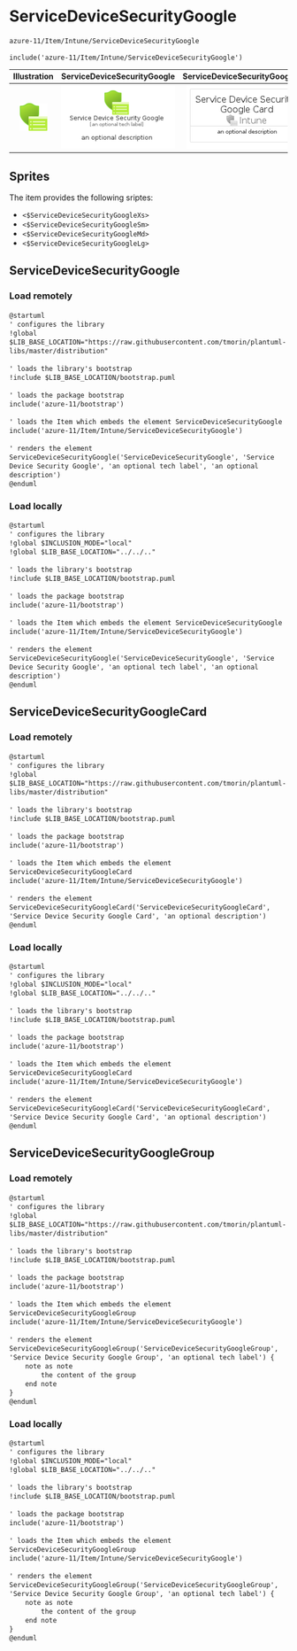 # ServiceDeviceSecurityGoogle


```text
azure-11/Item/Intune/ServiceDeviceSecurityGoogle
```

```text
include('azure-11/Item/Intune/ServiceDeviceSecurityGoogle')
```



| Illustration | ServiceDeviceSecurityGoogle | ServiceDeviceSecurityGoogleCard | ServiceDeviceSecurityGoogleGroup |
| :---: | :---: | :---: | :---: |
| ![illustration for Illustration](../../../azure-11/Item/Intune/ServiceDeviceSecurityGoogle.png) | ![illustration for ServiceDeviceSecurityGoogle](../../../azure-11/Item/Intune/ServiceDeviceSecurityGoogle.Local.png) | ![illustration for ServiceDeviceSecurityGoogleCard](../../../azure-11/Item/Intune/ServiceDeviceSecurityGoogleCard.Local.png) | ![illustration for ServiceDeviceSecurityGoogleGroup](../../../azure-11/Item/Intune/ServiceDeviceSecurityGoogleGroup.Local.png) |



## Sprites
The item provides the following sriptes:

- `<$ServiceDeviceSecurityGoogleXs>`
- `<$ServiceDeviceSecurityGoogleSm>`
- `<$ServiceDeviceSecurityGoogleMd>`
- `<$ServiceDeviceSecurityGoogleLg>`





## ServiceDeviceSecurityGoogle

### Load remotely
```plantuml
@startuml
' configures the library
!global $LIB_BASE_LOCATION="https://raw.githubusercontent.com/tmorin/plantuml-libs/master/distribution"

' loads the library's bootstrap
!include $LIB_BASE_LOCATION/bootstrap.puml

' loads the package bootstrap
include('azure-11/bootstrap')

' loads the Item which embeds the element ServiceDeviceSecurityGoogle
include('azure-11/Item/Intune/ServiceDeviceSecurityGoogle')

' renders the element
ServiceDeviceSecurityGoogle('ServiceDeviceSecurityGoogle', 'Service Device Security Google', 'an optional tech label', 'an optional description')
@enduml
```

### Load locally
```plantuml
@startuml
' configures the library
!global $INCLUSION_MODE="local"
!global $LIB_BASE_LOCATION="../../.."

' loads the library's bootstrap
!include $LIB_BASE_LOCATION/bootstrap.puml

' loads the package bootstrap
include('azure-11/bootstrap')

' loads the Item which embeds the element ServiceDeviceSecurityGoogle
include('azure-11/Item/Intune/ServiceDeviceSecurityGoogle')

' renders the element
ServiceDeviceSecurityGoogle('ServiceDeviceSecurityGoogle', 'Service Device Security Google', 'an optional tech label', 'an optional description')
@enduml
```

## ServiceDeviceSecurityGoogleCard

### Load remotely
```plantuml
@startuml
' configures the library
!global $LIB_BASE_LOCATION="https://raw.githubusercontent.com/tmorin/plantuml-libs/master/distribution"

' loads the library's bootstrap
!include $LIB_BASE_LOCATION/bootstrap.puml

' loads the package bootstrap
include('azure-11/bootstrap')

' loads the Item which embeds the element ServiceDeviceSecurityGoogleCard
include('azure-11/Item/Intune/ServiceDeviceSecurityGoogle')

' renders the element
ServiceDeviceSecurityGoogleCard('ServiceDeviceSecurityGoogleCard', 'Service Device Security Google Card', 'an optional description')
@enduml
```

### Load locally
```plantuml
@startuml
' configures the library
!global $INCLUSION_MODE="local"
!global $LIB_BASE_LOCATION="../../.."

' loads the library's bootstrap
!include $LIB_BASE_LOCATION/bootstrap.puml

' loads the package bootstrap
include('azure-11/bootstrap')

' loads the Item which embeds the element ServiceDeviceSecurityGoogleCard
include('azure-11/Item/Intune/ServiceDeviceSecurityGoogle')

' renders the element
ServiceDeviceSecurityGoogleCard('ServiceDeviceSecurityGoogleCard', 'Service Device Security Google Card', 'an optional description')
@enduml
```

## ServiceDeviceSecurityGoogleGroup

### Load remotely
```plantuml
@startuml
' configures the library
!global $LIB_BASE_LOCATION="https://raw.githubusercontent.com/tmorin/plantuml-libs/master/distribution"

' loads the library's bootstrap
!include $LIB_BASE_LOCATION/bootstrap.puml

' loads the package bootstrap
include('azure-11/bootstrap')

' loads the Item which embeds the element ServiceDeviceSecurityGoogleGroup
include('azure-11/Item/Intune/ServiceDeviceSecurityGoogle')

' renders the element
ServiceDeviceSecurityGoogleGroup('ServiceDeviceSecurityGoogleGroup', 'Service Device Security Google Group', 'an optional tech label') {
    note as note
        the content of the group
    end note
}
@enduml
```

### Load locally
```plantuml
@startuml
' configures the library
!global $INCLUSION_MODE="local"
!global $LIB_BASE_LOCATION="../../.."

' loads the library's bootstrap
!include $LIB_BASE_LOCATION/bootstrap.puml

' loads the package bootstrap
include('azure-11/bootstrap')

' loads the Item which embeds the element ServiceDeviceSecurityGoogleGroup
include('azure-11/Item/Intune/ServiceDeviceSecurityGoogle')

' renders the element
ServiceDeviceSecurityGoogleGroup('ServiceDeviceSecurityGoogleGroup', 'Service Device Security Google Group', 'an optional tech label') {
    note as note
        the content of the group
    end note
}
@enduml
```

